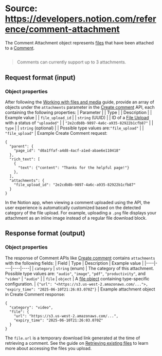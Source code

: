 # Source: https://developers.notion.com/reference/comment-attachment

The Comment Attachment object represents [files](/reference/file-object) that have been attached to a [Comment](/reference/comment-object).
> ##
>
> Comments can currently support up to 3 attachments.
## Request format (input)
### Object properties
After following the [Working with files and media](/docs/working-with-files-and-media) guide, provide an array of objects under the `attachments` parameter in the [Create comment](/reference/create-a-comment) API, each containing the following properties:
 | Parameter |
 | Type |
 | Description |
 | Example value |
 | `file_upload_id` |
 | `string` (UUID) |
 | ID of a [File Upload](/reference/file-upload) with a status of `"uploaded"` |
 | `"2e2cdb8b-9897-4a6c-a935-82922b1cfb87"` |
 | `type` |
 | `string`
(optional) |
 | Possible type values are:`"file_upload"` |
 | `"file_upload"` |
Example Create Comment request:
```
{
  "parent": {
    "page_id": "d0a1ffaf-a4d8-4acf-a1ed-abae6e110418"
  },
  "rich_text": [
    {
      "text": {"content": "Thanks for the helpful page!"}
    },
  ],
  "attachments": {
    "file_upload_id": "2e2cdb8b-9897-4a6c-a935-82922b1cfb87"
  }
}
```
In the Notion app, when viewing a comment uploaded using the API, the user experience is automatically customized based on the detected category of the file upload. For example, uploading a `.png` file displays your attachment as an inline image instead of a regular file download block.
## Response format (output)
### Object properties
The response of Comment APIs like [Create comment](/reference/create-a-comment) contains `attachments` with the following fields:
| Field | Type | Description | Example value |
|----|----|----|----|
| `category` | `string` (enum) | The category of this attachment. Possible type values are: `"audio"`, `"image"`, `"pdf"`, `"productivity"`, and `"video"` | `"audio"` |
| `file` | `object` | A [file object](/reference/file-object#notion-hosted-files-type-file) containing type-specific configuration. | `{"url": "<https://s3.us-west-2.amazonaws.com/...">, "expiry_time": "2025-06-10T21:26:03.070Z"}` |
Example attachment object in Create Comment response:
```
{
  "category": "video",
  "file": {
    "url": "https://s3.us-west-2.amazonaws.com/...",
    "expiry_time": "2025-06-10T21:26:03.070Z"
  }
}
```
The `file.url` is a temporary download link generated at the time of retrieving a comment. See the guide on [Retrieving existing files](/docs/retrieving-files) to learn more about accessing the files you upload.